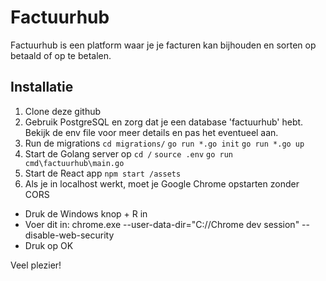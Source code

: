 # Factuurhub
Factuurhub is een platform waar je je facturen kan bijhouden en sorten op betaald of op te betalen.

## Installatie
1. Clone deze github
2. Gebruik PostgreSQL en zorg dat je een database 'factuurhub' hebt. Bekijk de env file voor meer details en pas het eventueel aan.
3. Run de migrations
`cd migrations/`
`go run *.go init`
`go run *.go up`
4. Start de Golang server op
`cd /`
`source .env`
`go run cmd\factuurhub\main.go`
5. Start de React app
`npm start /assets`
6. Als je in localhost werkt, moet je Google Chrome opstarten zonder CORS
* Druk de Windows knop + R in
* Voer dit in: chrome.exe --user-data-dir="C://Chrome dev session" --disable-web-security
* Druk op OK

Veel plezier!